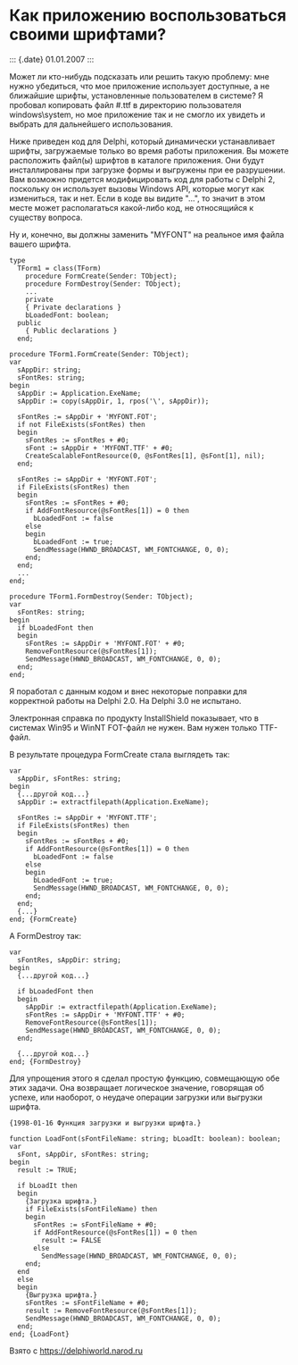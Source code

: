 Как приложению воспользоваться своими шрифтами?
===============================================

::: {.date}
01.01.2007
:::

Может ли кто-нибудь подсказать или решить такую проблему: мне нужно
убедиться, что мое приложение использует доступные, а не ближайшие
шрифты, установленные пользователем в системе? Я пробовал копировать
файл \#.ttf в директорию пользователя windows\\system, но мое приложение
так и не смогло их увидеть и выбрать для дальнейшего использования.

Ниже приведен код для Delphi, который динамически устанавливает шрифты,
загружаемые только во время работы приложения. Вы можете расположить
файл(ы) шрифтов в каталоге приложения. Они будут инсталлированы при
загрузке формы и выгружены при ее разрушении. Вам возможно придется
модифицировать код для работы с Delphi 2, поскольку он использует вызовы
Windows API, которые могут как измениться, так и нет. Если в коде вы
видите \"\...\", то значит в этом месте может располагаться какой-либо
код, не относящийся к существу вопроса.

Ну и, конечно, вы должны заменить \"MYFONT\" на реальное имя файла
вашего шрифта.

    type
      TForm1 = class(TForm)
        procedure FormCreate(Sender: TObject);
        procedure FormDestroy(Sender: TObject);
        ...
        private
        { Private declarations }
        bLoadedFont: boolean;
      public
        { Public declarations }
      end;
     
    procedure TForm1.FormCreate(Sender: TObject);
    var
      sAppDir: string;
      sFontRes: string;
    begin
      sAppDir := Application.ExeName;
      sAppDir := copy(sAppDir, 1, rpos('\', sAppDir));
     
      sFontRes := sAppDir + 'MYFONT.FOT';
      if not FileExists(sFontRes) then
      begin
        sFontRes := sFontRes + #0;
        sFont := sAppDir + 'MYFONT.TTF' + #0;
        CreateScalableFontResource(0, @sFontRes[1], @sFont[1], nil);
      end;
     
      sFontRes := sAppDir + 'MYFONT.FOT';
      if FileExists(sFontRes) then
      begin
        sFontRes := sFontRes + #0;
        if AddFontResource(@sFontRes[1]) = 0 then
          bLoadedFont := false
        else
        begin
          bLoadedFont := true;
          SendMessage(HWND_BROADCAST, WM_FONTCHANGE, 0, 0);
        end;
      end;
      ...
    end;
     
    procedure TForm1.FormDestroy(Sender: TObject);
    var
      sFontRes: string;
    begin
      if bLoadedFont then
      begin
        sFontRes := sAppDir + 'MYFONT.FOT' + #0;
        RemoveFontResource(@sFontRes[1]);
        SendMessage(HWND_BROADCAST, WM_FONTCHANGE, 0, 0);
      end;
    end;

Я поработал с данным кодом и внес некоторые поправки для корректной
работы на Delphi 2.0. На Delphi 3.0 не испытано.

Электронная справка по продукту InstallShield показывает, что в системах
Win95 и WinNT FOT-файл не нужен. Вам нужен только TTF-файл.

В результате процедура FormCreate стала выглядеть так:

    var
      sAppDir, sFontRes: string;
    begin
      {...другой код...}
      sAppDir := extractfilepath(Application.ExeName);
     
      sFontRes := sAppDir + 'MYFONT.TTF';
      if FileExists(sFontRes) then
      begin
        sFontRes := sFontRes + #0;
        if AddFontResource(@sFontRes[1]) = 0 then
          bLoadedFont := false
        else
        begin
          bLoadedFont := true;
          SendMessage(HWND_BROADCAST, WM_FONTCHANGE, 0, 0);
        end;
      end;
      {...}
    end; {FormCreate}

А FormDestroy так:

    var
      sFontRes, sAppDir: string;
    begin
      {...другой код...}
     
      if bLoadedFont then
      begin
        sAppDir := extractfilepath(Application.ExeName);
        sFontRes := sAppDir + 'MYFONT.TTF' + #0;
        RemoveFontResource(@sFontRes[1]);
        SendMessage(HWND_BROADCAST, WM_FONTCHANGE, 0, 0);
      end;
     
      {...другой код...}
    end; {FormDestroy}

Для упрощения этого я сделал простую функцию, совмещающую обе этих
задачи. Она возвращает логическое значение, говорящая об успехе, или
наоборот, о неудаче операции загрузки или выгрузки шрифта.

     
    {1998-01-16 Функция загрузки и выгрузки шрифта.}
     
    function LoadFont(sFontFileName: string; bLoadIt: boolean): boolean;
    var
      sFont, sAppDir, sFontRes: string;
    begin
      result := TRUE;
     
      if bLoadIt then
      begin
        {Загрузка шрифта.}
        if FileExists(sFontFileName) then
        begin
          sFontRes := sFontFileName + #0;
          if AddFontResource(@sFontRes[1]) = 0 then
            result := FALSE
          else
            SendMessage(HWND_BROADCAST, WM_FONTCHANGE, 0, 0);
        end;
      end
      else
      begin
        {Выгрузка шрифта.}
        sFontRes := sFontFileName + #0;
        result := RemoveFontResource(@sFontRes[1]);
        SendMessage(HWND_BROADCAST, WM_FONTCHANGE, 0, 0);
      end;
    end; {LoadFont}

Взято с <https://delphiworld.narod.ru>
